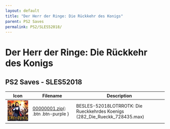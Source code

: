 ```yaml
---
layout: default
title: "Der Herr der Ringe: Die Rückkehr des Konigs"
parent: PS2 Saves
permalink: PS2/SLES52018/
---
```

# Der Herr der Ringe: Die Rückkehr des Konigs

## PS2 Saves - SLES52018

| Icon | Filename | Description |
|------|----------|-------------|
| ![Der Herr der Ringe: Die Rückkehr des Konigs](icon0.png) | [00000001.zip](00000001.zip){: .btn .btn-purple } | BESLES-52018LOTRROTK: Die Rueckkehrdes Koenigs (282_Die_Rueckk_728435.max) |
